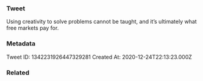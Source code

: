 ### Tweet
Using creativity to solve problems cannot be taught, and it’s ultimately what free markets pay for.

### Metadata
Tweet ID: 1342231926447329281
Created At: 2020-12-24T22:13:23.000Z

### Related

